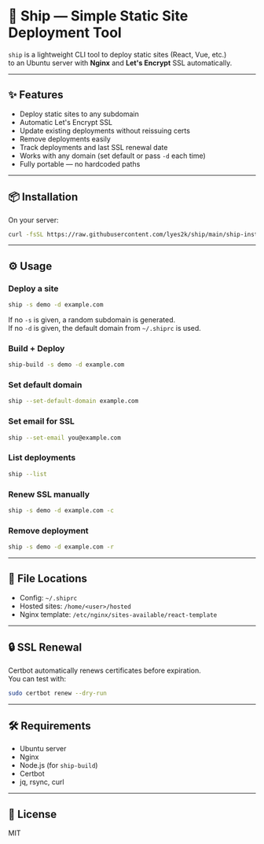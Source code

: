# 🚀 Ship — Simple Static Site Deployment Tool

`ship` is a lightweight CLI tool to deploy static sites (React, Vue, etc.)  
to an Ubuntu server with **Nginx** and **Let's Encrypt** SSL automatically.

---

## ✨ Features
- Deploy static sites to any subdomain
- Automatic Let's Encrypt SSL
- Update existing deployments without reissuing certs
- Remove deployments easily
- Track deployments and last SSL renewal date
- Works with any domain (set default or pass `-d` each time)
- Fully portable — no hardcoded paths

---

## 📦 Installation

On your server:

```bash
curl -fsSL https://raw.githubusercontent.com/lyes2k/ship/main/ship-install.sh | bash
```

---

## ⚙️ Usage

### Deploy a site
```bash
ship -s demo -d example.com
```
If no `-s` is given, a random subdomain is generated.  
If no `-d` is given, the default domain from `~/.shiprc` is used.

### Build + Deploy
```bash
ship-build -s demo -d example.com
```

### Set default domain
```bash
ship --set-default-domain example.com
```

### Set email for SSL
```bash
ship --set-email you@example.com
```

### List deployments
```bash
ship --list
```

### Renew SSL manually
```bash
ship -s demo -d example.com -c
```

### Remove deployment
```bash
ship -s demo -d example.com -r
```

---

## 📂 File Locations
- Config: `~/.shiprc`
- Hosted sites: `/home/<user>/hosted`
- Nginx template: `/etc/nginx/sites-available/react-template`

---

## 🔒 SSL Renewal
Certbot automatically renews certificates before expiration.  
You can test with:
```bash
sudo certbot renew --dry-run
```

---

## 🛠 Requirements
- Ubuntu server
- Nginx
- Node.js (for `ship-build`)
- Certbot
- jq, rsync, curl

---

## 📜 License
MIT
